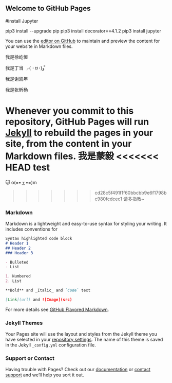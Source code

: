 ## Welcome to GitHub Pages

#install Jupyter

pip3 install --upgrade pip
pip3 install decorator==4.1.2
pip3 install jupyter   


You can use the [editor on GitHub](https://github.com/MHM18/hm18/edit/master/README.md) to maintain and preview the content for your website in Markdown files.

我是徐屹恒

我是丁当 ╭( ･ㅂ･)و ̑̑

我是谢凯年

我是张昕杨


Whenever you commit to this repository, GitHub Pages will run [Jekyll](https://jekyllrb.com/) to rebuild the pages in your site, from the content in your Markdown files.
我是蒙毅
<<<<<<< HEAD
test
=======

🐱 o(=•ェ•=)m
>>>>>>> cd28c5f491f1f60bbcbb9e6f1798bc980fcdcec1
请多指教~
### Markdown

Markdown is a lightweight and easy-to-use syntax for styling your writing. It includes conventions for

```markdown
Syntax highlighted code block
# Header 1
## Header 2
### Header 3

- Bulleted
- List

1. Numbered
2. List

**Bold** and _Italic_ and `Code` text

[Link](url) and ![Image](src)
```

For more details see [GitHub Flavored Markdown](https://guides.github.com/features/mastering-markdown/).

### Jekyll Themes

Your Pages site will use the layout and styles from the Jekyll theme you have selected in your [repository settings](https://github.com/MHM18/hm18/settings). The name of this theme is saved in the Jekyll `_config.yml` configuration file.

### Support or Contact

Having trouble with Pages? Check out our [documentation](https://help.github.com/categories/github-pages-basics/) or [contact support](https://github.com/contact) and we’ll help you sort it out.
